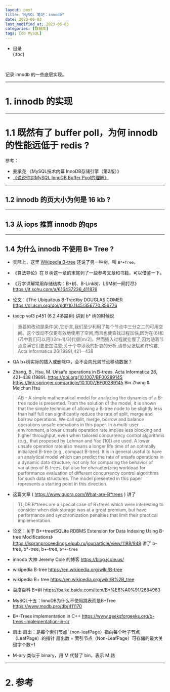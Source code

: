 ```yaml
---
layout: post
title: "MySQL 笔记：innodb"
date: 2023-06-03
last_modified_at: 2023-06-03
categories: [数据库]
tags: [db MySQL]
---
```


* 目录  
{:toc}
<br/>

记录 innodb 的一些底层实现。  

---

# 1. innodb 的实现

---

# 1.1 既然有了 buffer poll，为何 innodb 的性能远低于 redis ?

参考：   

* 姜承尧 《MySQL技术内幕 InnoDB存储引擎（第2版）》    
* [《说说你对MySQL InnoDB Buffer Pool的理解》](https://zhuanlan.zhihu.com/p/712657254)     

---

## 1.2 innodb 的页大小为何是 16 kb ? 


---

## 1.3 从 iops 推算 innodb 的qps

---

## 1.4 为什么 innodb 不使用 B* Tree ?

* 实际上，这里 [Wikipedia B-tree](https://en.wikipedia.org/wiki/B-tree) 还说了另一种树，叫 `B*+Tree`，

* 《算法导论》在 B 树这一章的末尾列了一些参考文章和书籍，可以借鉴一下。

* 《万字详解常用存储结构：B+树、B-Link树、LSM树一网打尽》
https://it.sohu.com/a/616437236_411876


* 论文：《The Ubiquitous B-Tree》by DOUGLAS COMER 
https://dl.acm.org/doi/pdf/10.1145/356770.356776


* taocp vol3 p451 (6.2.4多路树)
讲到 b* 树的时候说
>重要的改动是条件(ii),它断言,我们至少利用了每个节点中三分之二的可用空间。这个改动不仅更有效地使用了空间,而且也使查找过程加快,因为在(6)和(7)中我们可以用[(2m-1)/3]代替[m/2]。然而插入过程就变慢了,因为随着节点变满它们要更加注意;关于个中涉及的折衷的分析,请参见张斌和许玖君, Acta Informatica 26(1989),421--438


* QA
b+树实际的插入或删除中，会不会向兄弟节点移动数据？

* Zhang, B., Hsu, M. Unsafe operations in B-trees. Acta Informatica 26, 421–438 (1989). https://doi.org/10.1007/BF00289145
https://link.springer.com/article/10.1007/BF00289145
Bin Zhang & Meichun Hsu

>AB  - A simple mathematical model for analyzing the dynamics of a B-tree node is presented. From the solution of the model, it is shown that the simple technique of allowing a B-tree node to be slightly less than half full can significantly reduce the rate of split, merge and borrow operations. We call split, merge, borrow and balance operations unsafe operations in this paper. In a multi-user environment, a lower unsafe operation rate implies less blocking and higher throughput, even when tailored concurrency control algorithms (e.g., that proposed by Lehman and Yao [10]) are used. A lower unsafe operation rate also means a longer life time of an optimally initialized B-tree (e.g., compact B-tree). It is in general useful to have an analytical model which can predict the rate of unsafe operations in a dynamic data structure, not only for comparing the behavior of variations of B-trees, but also for characterizing workload for performance evaluation of different concurrency control algorithms for such data structures. The model presented in this paper represents a starting point in this direction.


* 这篇文章 ( https://www.quora.com/What-are-B*trees ) 讲了
>TL;DR B*trees are a special case of B+trees which were interesting to consider when disk storage was at a great premium, but have performance and synchronization penalties that limit their practical implementation.  


* 论文：关于 B*+tree《SQLite RDBMS Extension for Data Indexing Using B-tree Modifications》
https://ispranproceedings.elpub.ru/jour/article/view/1188/948
讲了 b-tree, b*-tree, b+-tree, `b*+-tree`  


* innodb 大神 Jeremy Cole 的博客
https://blog.jcole.us/


* wikipedia B-tree
https://en.wikipedia.org/wiki/B-tree


* wikipedia B+ tree
https://en.wikipedia.org/wiki/B%2B_tree


* 百度百科 B*树
https://baike.baidu.com/item/B*%E6%A0%91/2684963


* MySQL十五：InnoDB为什么不使用跳表而是B+Tree
https://www.modb.pro/db/411170


* B*-Trees implementation in C++
https://www.geeksforgeeks.org/b-trees-implementation-in-c/


* 扇出
扇出：是每个索引节点（non-leafPage）指向每个叶子节点（LeafPage）的指针
扇出数 = 索引节点（Non-LeafPage）可存储的最大关键字个数+1


* M-ary 类似于 binary，用 M 代替了 bin，表示 M 路

---

# 2. 参考